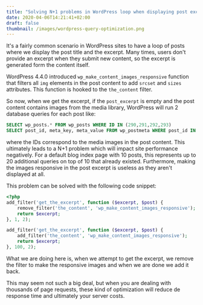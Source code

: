 ```yaml
---
title: "Solving N+1 problems in WordPress loop when displaying post excerpt"
date: 2020-04-06T14:21:41+02:00
draft: false
thumbnail: /images/wordpress-query-optimization.png
---
```


It's a fairly common scenario in WordPress sites to have a loop of posts where we display the post title and the excerpt. Many times, users don't provide an excerpt when they submit new content, so the excerpt is generated form the content itself.

WordPress 4.4.0 introduced `wp_make_content_images_responsive` function that filters all `img` elements in the post content to add `srcset` and `sizes` attributes. This function is hooked to the `the_content` filter.

So now, when we get the excerpt, if the `post_excerpt` is empty and the post content contains images from the media library, WordPress will run 2 database queries for each post like:

```sql
SELECT wp_posts.* FROM wp_posts WHERE ID IN (290,291,292,293)
SELECT post_id, meta_key, meta_value FROM wp_postmeta WHERE post_id IN (290,291,292,293) ORDER BY meta_id ASC
```

where the IDs correspond to the media images in the post content. This ultimately leads to a N+1 problem which will impact site performance negatively. For a default blog index page with 10 posts, this represents up to 20 additional queries on top of 10 that already existed. Furthermore, making the images responsive in the post excerpt is useless as they aren't displayed at all.

This problem can be solved with the following code snippet:

```php
<?php
add_filter('get_the_excerpt', function ($excerpt, $post) {
    remove_filter('the_content', 'wp_make_content_images_responsive');
    return $excerpt;
}, 1, 2);

add_filter('get_the_excerpt', function ($excerpt, $post) {
    add_filter('the_content', 'wp_make_content_images_responsive');
    return $excerpt;
}, 100, 2);
```

What we are doing here is, when we attempt to get the excerpt, we remove the filter to make the responsive images and when we are done we add it back.

This may seem not such a big deal, but when you are dealing with thousands of page requests, these kind of optimization will reduce de response time and ultimately your server costs.
